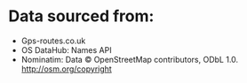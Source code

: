 # Data sourced from:

* Gps-routes.co.uk
* OS DataHub: Names API
* Nominatim: Data © OpenStreetMap contributors, ODbL 1.0. http://osm.org/copyright
